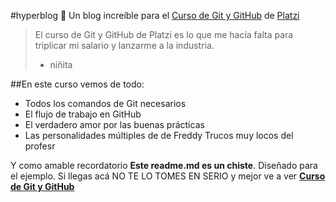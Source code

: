 #hyperblog 💚
Un blog increíble para el [Curso de Git y GitHub](https://platzi.com/cursos/git-github/ "Curso de Git y GitHub") de [Platzi](https://platzi.com "Platzi")
>El curso de Git y GitHub de Platzi es lo que me hacía falta para triplicar mi salario y lanzarme a la industria.
> - niñita

##En este curso vemos de todo:
- Todos los comandos de Git necesarios
- El flujo de trabajo en GitHub
- El verdadero amor por las buenas prácticas
-  Las personalidades múltiples de de Freddy
Trucos muy locos del profesr

Y como amable recordatorio **Este readme.md es un chiste**. Diseñado para el ejemplo. Si llegas acá NO TE LO TOMES EN SERIO y mejor ve a ver **[Curso de Git y GitHub](https://platzi.com/cursos/git-github/ "curso de Git y GitHub")**
